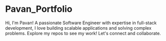 # Pavan_Portfolio
Hi, I'm Pavan! A passionate Software Engineer with expertise in full-stack development,  I love building scalable applications and solving complex problems. Explore my repos to see my work! Let's connect and collaborate.
